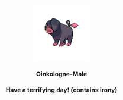 <p align="center">
    <img src="https://raw.githubusercontent.com/PokeAPI/sprites/master/sprites/pokemon/916.png" width="150" height="150">
</p>
<h3 align="center"> <b>Oinkologne-Male</b></h3>
<h3 align="center">Have a terrifying day! (contains irony)</h3>
